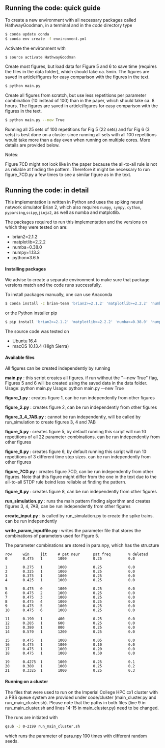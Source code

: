 ## Running the code: quick guide

To create a new environment with all necessary packages called HathwayGoodman, in a terminal and in the *code* directory type

```bash
$ conda update conda
$ conda env create -f environment.yml
```

Activate the environment with

```bash
$ source activate HathwayGoodman
```

Create most figures, but load data for Figure 5 and 6 to save time (requires the files in the data folder), which should take ca. 5min. The figures are saved in article/figures for easy comparison with the figures in the text.

```bash
$ python main.py 
```

Create all figures from scratch, but use less repetitions per parameter combination (10 instead of 100) than in the paper, which should take ca. 8 hours.  The figures are saved in article/figures for easy comparison with the figures in the text.

```bash
$ python main.py --new True
```

Running all 25 sets of 100 repetitions for Fig 5 (22 sets) and for Fig 6 (3 sets) is best done on a cluster since running all sets with all 100 repetitions would take more than a day even when running on multiple cores. More details are provided below.



Notes:

Figure 7CD might not look like in the paper because the all-to-all rule is not as reliable at finding the pattern. Therefore it might be necessary to run figure_7CD.py a few times to see a similar figure as in the text.

 



## Running the code: in detail

This implementation is written in Python and uses the spiking neural network simulator Brian 2, which also requires `numpy`, `sympy`, `cython`, `pyparsing`,`scipy`,`jinja2`, as well as numba and matplotlib.

The packages required to run this implementation and the versions on which they were tested on are:

- brian2=2.1.2
- matplotlib=2.2.2
- numba=0.38.0
- numpy=1.13.3
- python=3.6.5



#### Installing packages

We advise to create a separate environment to make sure that package versions match and the code runs successfully. 

To install packages manually, one can use Anaconda 

```bash
$ conda install -c brian-team 'brian2>=2.1.2' 'matplotlib>=2.2.2' 'numba>=0.38.0' 'numpy>=1.13.3'
```

or the Python installer pip

```bash
$ pip install 'brian2>=2.1.2' 'matplotlib>=2.2.2' 'numba>=0.38.0' 'numpy>=1.13.3'
```



The source code was tested on 

- Ubuntu 16.4
- macOS 10.13.4 (High Sierra)



#### Available files

All figures can be created independently by running

**main.py** : this script creates all figures. if run without the "--new True" flag, Figures 5 and 6 will be created using the saved data in the data folder.
Usage: python main.py
Usage: python main.py --new True

**figure_1.py** : creates figure 1, can be run independently from other figures

**figure_2.py** : creates figure 2, can be run independently from other figures

**figure_3_4_7AB.py**  : cannot be run independently, will be called by run_simulation to create figures 3, 4 and 7AB

**figure_5.py** : creates figure 5, by default running this script will run 10 repetitions of all 22 parameter combinations. can be run independently from other figures

**figure_6.py** : creates figure 6, by default running this script will run 10 repetitions of 3 different time step sizes. can be run independently from other figures

**figure_7CD.py** : creates figure 7CD, can be run independently from other figures. Note that this figure might differ from the one in the text due to the all-to-all STDP rule beind less reliable at finding the pattern.

**figure_8.py** : creates figure 8, can be run independently from other figures

**run_simulation.py** : runs the main pattern finding algorithm and creates figures 3, 4, 7AB, can be run independently from other figures

**create_input.py** : is called by run_simulation.py to create the spike trains. can be run independently

**write_param_inputfile.py** : writes the parameter file that stores the combinations of parameters used for Figure 5.

The parameter combinations are stored in para.npy, which has the structure

```
row     win     jit     # pat neur      pat freq        % deleted
0       0.475   1       1000            0.25            0.0

1       0.275   1       1000            0.25            0.0
2       0.325   1       1000            0.25            0.0
3       0.375   1       1000            0.25            0.0
4       0.425   1       1000            0.25            0.0

5       0.475   0       1000            0.25            0.0
6       0.475   2       1000            0.25            0.0
7       0.475   3       1000            0.25            0.0
8       0.475   4       1000            0.25            0.0
9       0.475   5       1000            0.25            0.0
10      0.475   6       1000            0.25            0.0

11      0.190   1       400             0.25            0.0
12      0.285   1       600             0.25            0.0
13      0.380   1       800             0.25            0.0
14      0.570   1       1200            0.25            0.0

15      0.475   1       1000            0.05            0.0
16      0.475   1       1000            0.10            0.0
17      0.475   1       1000            0.20            0.0
18      0.475   1       1000            0.50            0.0

19      0.4275  1       1000            0.25            0.1
20      0.380   1       1000            0.25            0.2
21      0.3325  1       1000            0.25            0.3
```



#### Running on a cluster 

The files that were used to run on the Imperial College HPC cx1 cluster with a PBS queue system are provided under code/cluster (main_cluster.py and run_main_cluster.sh). Please note that the paths in both files (line 9 in run_main_cluster.sh and lines 14-15 in main_cluster.py) need to be changed. 

The runs are initiated with 

```bash
qsub -J 0-2199 run_main_cluster.sh
```

which runs the parameter of para.npy 100 times with different random seeds.







